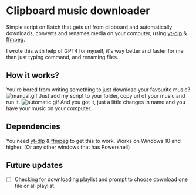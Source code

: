# Clipboard music downloader

Simple script on Batch that gets url from clipboard and automatically downloads, converts and renames media on your computer, using [yt-dlp](https://github.com/yt-dlp/yt-dlp) & [ffmpeg](https://github.com/FFmpeg/FFmpeg).

I wrote this with help of GPT4 for myself, it's way better and faster for me than just typing command, and renaming files.

## How it works?
You're bored from writing something to just download your favourite music?
![manual.gif](gifs/manual.gif)
Just add my script to your folder, copy url of your music and run it.
![automatic.gif](gifs/automatic.gif)
And you got it, just a little changes in name and you have your music on your computer.

## Dependencies
You need [yt-dlp](https://github.com/yt-dlp/yt-dlp) & [ffmpeg](https://github.com/FFmpeg/FFmpeg) to get this to work.
Works on Windows 10 and higher. (Or any other windows that has Powershell)

## Future updates
- [ ] Checking for downloading playlist and prompt to choose download one file or all playlist.
